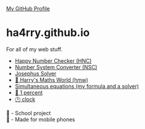 [My GitHub Profile](https://github.com/ha4rry)

# ha4rry.github.io

For all of my web stuff.

* [Happy Number Checker (HNC)](https://ha4rry.github.io/hnc)
* [Number System Converter (NSC)](https://ha4rry.github.io/nsc)
* [Josephus Solver](https://ha4rry.github.io/josephusSolver)
* [🏫 Harry's Maths World (hmw)](https://ha4rry.github.io/hmw)
* [Simultaneous equations (my formula and a solver)](https://ha4rry.github.io/simultaneous-equations)
* [📱 1 percent](https://ha4rry.github.io/onepercent/)
* [🕑 clock](https://ha4rry.github.io/clock/)

🏫 - School project  
📱 - Made for mobile phones
